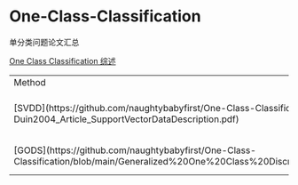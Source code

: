 # One-Class-Classification
单分类问题论文汇总

[One Class Classification 综述](https://github.com/naughtybabyfirst/One-Class-Classification/blob/main/One%20Class%20Classification%20A%20Survey.pdf)


<table>
  <tr>
    <td>Method</td>
    <td>Features</td>
    <td>Classifier</td>
    <td>Data</td>
    <td>Publication</td>
  </tr>
  <tr>
    <td>[SVDD](https://github.com/naughtybabyfirst/One-Class-Classification/blob/main/Tax-Duin2004_Article_SupportVectorDataDescription.pdf)</td>
    <td>-</td>
    <td>Statistical</td>
    <td>Positive</td>
    <td>Tax and Duin 2004 (Mach. Learn.)</td>
  </tr>
  
  <tr>
    <td>[GODS](https://github.com/naughtybabyfirst/One-Class-Classification/blob/main/Generalized%20One%20Class%20Discriminative%20Subspace%20for%20Anomaly%20Detection.pdf)</td>
    <td>-</td>
    <td>Statistical</td>
    <td>Positive</td>
    <td>Wang et al. 2019 (ICCV)</td>
   </tr>
</table>




